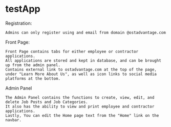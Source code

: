 # testApp


Registration:

    Admins can only register using and email from domain @ostadvantage.com


Front Page:

    Front Page contains tabs for either employee or contractor applications.
    All applications are stored and kept in database, and can be brought up from the admin panel.
    Contains external link to ostadvantage.com at the top of the page, under "Learn More About Us", as well as icon links to social media platforms at the bottom.


Admin Panel

    The Admin Panel contains the functions to create, view, edit, and delete Job Posts and Job Categories.
    It also has the ability to view and print employee and contractor applications.
    Lastly, You can edit the Home page text from the "Home" link on the navbar.